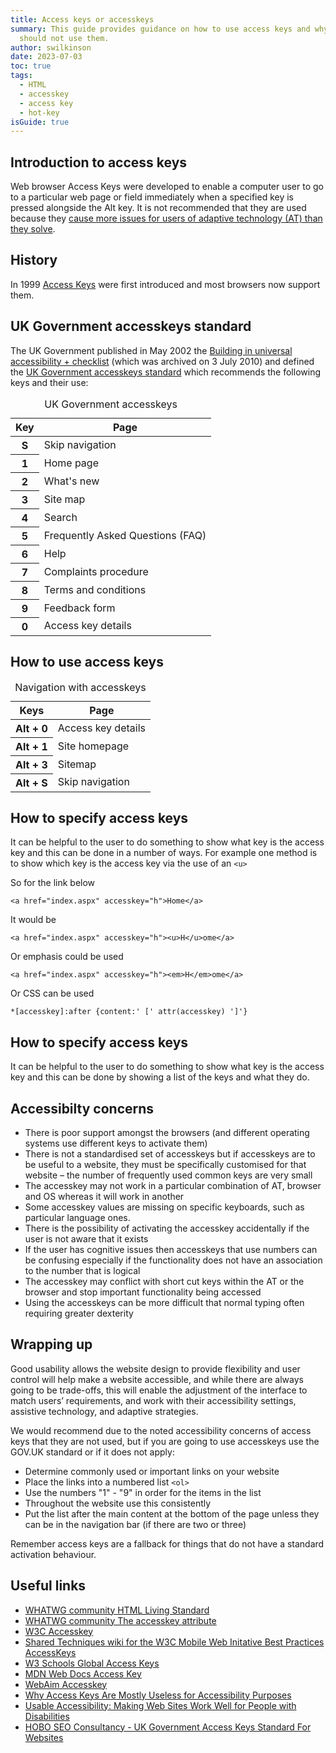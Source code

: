```yaml
---
title: Access keys or accesskeys
summary: This guide provides guidance on how to use access keys and why you
  should not use them.
author: swilkinson
date: 2023-07-03
toc: true
tags:
  - HTML
  - accesskey
  - access key
  - hot-key
isGuide: true
---
```

## Introduction to access keys

Web browser Access Keys were developed to enable a computer user to go to a particular web page or field immediately when a specified key is pressed alongside the Alt key. It is not recommended that they are used because they [cause more issues for users of adaptive technology (AT) than they solve](https://www.makethingsaccessible.com/guides/access-keys-or-accesskeys/#accessibilty-concerns).

## History

In 1999 [Access Keys](https://en.wikipedia.org/wiki/Access_key) were first introduced and most browsers now support them.

## UK Government accesskeys standard

The UK Government published in May 2002 the [Building in universal accessibility + checklist](https://webarchive.nationalarchives.gov.uk/ukgwa/20100703000205/http://archive.cabinetoffice.gov.uk/e-government/resources/handbook/html/2-4.asp) (which was archived on 3 July 2010) and defined the [UK Government accesskeys standard](https://webarchive.nationalarchives.gov.uk/ukgwa/20100703000205/http://archive.cabinetoffice.gov.uk/e-government/resources/handbook/html/2-4.asp#2.4.4) which recommends the following keys and their use:

<table>
  <caption>UK Government accesskeys</caption>
  <thead>
    <tr>
      <th scope="col">Key</th>
      <th scope="col">Page</th>
    </tr>
  </thead>
  <tbody>
    <tr>
      <th scope="row">S</th>
      <td>Skip navigation</td>
    </tr>
    <tr>
      <th scope="row">1</th>
      <td>Home page</td>
    </tr>
    <tr>
      <th scope="row">2</th>
      <td>What's new</td>
    </tr>
    <tr>
      <th scope="row">3</th>
      <td>Site map</td>
    </tr>
    <tr>
      <th scope="row">4</th>
      <td>Search</td>
    </tr>
    <tr>
      <th scope="row">5</th>
      <td>Frequently Asked Questions (FAQ)</td>
    </tr>
    <tr>
      <th scope="row">6</th>
      <td>Help</td>
    </tr>
    <tr>
      <th scope="row">7</th>
      <td>Complaints procedure</td>
    </tr>
    <tr>
      <th scope="row">8</th>
      <td>Terms and conditions</td>
    </tr>
    <tr>
      <th scope="row">9</th>
      <td>Feedback form</td>
    </tr>
    <tr>
      <th scope="row">0</th>
      <td>Access key details</td>
    </tr>
  </tbody>
</table>

## How to use access keys

<table>
  <caption>Navigation with accesskeys</caption>
  <thead>
    <tr>
      <th scope="col">Keys</th>
      <th scope="col">Page</th>
    </tr>
  </thead>
  <tbody>
    <tr>
      <th scope="row">Alt + 0</th>
      <td>Access key details</td>
    </tr>
    <tr>
      <th scope="row">Alt + 1</th>
      <td>Site homepage</td>
    </tr>
    <tr>
      <th scope="row">Alt + 3</th>
      <td>Sitemap</td>
    </tr>
    <tr>
      <th scope="row">Alt + S</th>
      <td>Skip navigation</td>
    </tr>
  </tbody>
</table>

## How to specify access keys

It can be helpful to the user to do something to show what key is the access key and this can be done in a number of ways. For example one method is to show which key is the access key via the use of an `<u>`

So for the link below

`<a href="index.aspx" accesskey="h">Home</a>`

It would be 

`<a href="index.aspx" accesskey="h"><u>H</u>ome</a>`

Or emphasis could be used

`<a href="index.aspx" accesskey="h"><em>H</em>ome</a>`

Or CSS can be used

`*[accesskey]:after {content:' [' attr(accesskey) ']'}`

## How to specify access keys

It can be helpful to the user to do something to show what key is the access key and this can be done by showing a list of the keys and what they do.

## Accessibilty concerns

* There is poor support amongst the browsers (and different operating systems use different keys to activate them)
* There is not a standardised set of accesskeys but if accesskeys are to be useful to a website, they must be specifically customised for that website – the number of frequently used common keys are very small
* The accesskey may not work in a particular combination of AT, browser and OS whereas it will work in another
* Some accesskey values are missing on specific keyboards, such as particular language ones.
* There is the possibility of activating the accesskey accidentally if the user is not aware that it exists
* If the user has cognitive issues then accesskeys that use numbers can be confusing especially if the functionality does not have an association to the number that is logical
* The accesskey may conflict with short cut keys within the AT or the browser and stop important functionality being accessed
* Using the accesskeys can be more difficult that normal typing often requiring  greater dexterity

## Wrapping up

Good usability allows the website design to provide flexibility and user control will help make a website accessible, and while there are always going to be trade-offs, this will enable the adjustment of the interface to match users’ requirements, and work with their accessibility settings, assistive technology, and adaptive strategies.

We would recommend due to the noted accessibility concerns of access keys that they are not used, but if you are going to use accesskeys use the GOV.UK standard or if it does not apply:

* Determine commonly used or important links on your website
* Place the links into a numbered list `<ol>`
* Use the numbers "1" - "9" in order for the items in the list
* Throughout the website use this consistently
* Put the list after the main content at the bottom of the page unless they can be in the navigation bar (if there are two or three)

Remember access keys are a fallback for things that do not have a standard activation behaviour.

## Useful links

* [WHATWG community HTML Living Standard](https://html.spec.whatwg.org/multipage/)
* [WHATWG community The accesskey attribute](https://html.spec.whatwg.org/multipage/interaction.html#the-accesskey-attribute) 
* [W3C Accesskey](https://www.w3.org/WAI/PF/HTML/wiki/Accesskey)
* [Shared Techniques wiki for the W3C Mobile Web Initative Best Practices AccessKeys](https://www.w3.org/2005/MWI/BPWG/techs/AccessKeys.html)
* [W3 Schools Global Access Keys](https://www.w3schools.com/tags/att_global_accesskey.asp)
* [MDN Web Docs Access Key](https://developer.mozilla.org/en-US/docs/Web/HTML/Global_attributes/accesskey)
* [WebAim Accesskey](https://webaim.org/techniques/keyboard/accesskey)
* [Why Access Keys Are Mostly Useless for Accessibility Purposes](https://www.thesitewizard.com/webdesign/access-keys-are-useless.shtml)
* [Usable Accessibility: Making Web Sites Work Well for People with Disabilities](https://www.uxmatters.com/mt/archives/2009/02/usable-accessibility-making-web-sites-work-well-for-people-with-disabilities.php)
* [HOBO SEO Consultancy - UK Government Access Keys Standard For Websites](<HOBO SEO Consultancy - UK Government Access Keys Standard For Websites>)